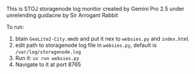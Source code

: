This is STOJ storagenode log monitor created by Gemini Pro 2.5 under unrelending guidacne by Sir Arrogant Rabbit

To run: 
1. btain `GeoLite2-City.mmdb` and put it nex to `websies.py` and `index.html`
2. edit path to storagenode log file in `websies.py`, default is `/var/log/storagenode.log`
3. Run it: `uv run websies.py`
4. Navigate to it at port 8765 